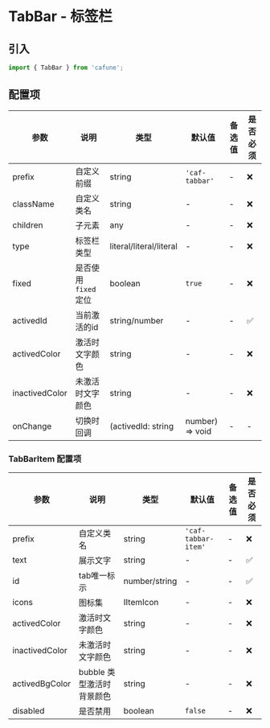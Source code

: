 # TabBar - 标签栏

## 引入
```jsx
import { TabBar } from 'cafune';
```

## 配置项
| 参数 | 说明 | 类型 | 默认值 |备选值 | 是否必须 |
| --- | --- | --- | --- | --- | --- |
| prefix | 自定义前缀 | string | `'caf-tabbar'` | - | ❌ |
| className | 自定义类名 | string | - | - | ❌ |
| children | 子元素 | any | - | - | ❌ |
| type | 标签栏类型 | literal/literal/literal | - | - | ❌ |
| fixed | 是否使用 `fixed` 定位 | boolean | `true` | - | ❌ |
| activedId | 当前激活的id | string/number | - | - | ✅  |
| activedColor | 激活时文字颜色 | string | - | - | ❌ |
| inactivedColor | 未激活时文字颜色 | string | - | - | ❌ |
| onChange | 切换时回调 | (activedId: string | number) => void | - | - | ❌ |

### TabBarItem 配置项
| 参数 | 说明 | 类型 | 默认值 |备选值 | 是否必须 |
| --- | --- | --- | --- | --- | --- |
| prefix | 自定义类名 | string | `'caf-tabbar-item'` | - | ❌ |
| text | 展示文字 | string | - | - | ✅  |
| id | tab唯一标示 | number/string | - | - | ✅  |
| icons | 图标集 | IItemIcon | - | - | ❌ |
| activedColor | 激活时文字颜色 | string | - | - | ❌ |
| inactivedColor | 未激活时文字颜色 | string | - | - | ❌ |
| activedBgColor | bubble 类型激活时背景颜色 | string | - | - | ❌ |
| disabled | 是否禁用 | boolean | `false` | - | ❌ |
